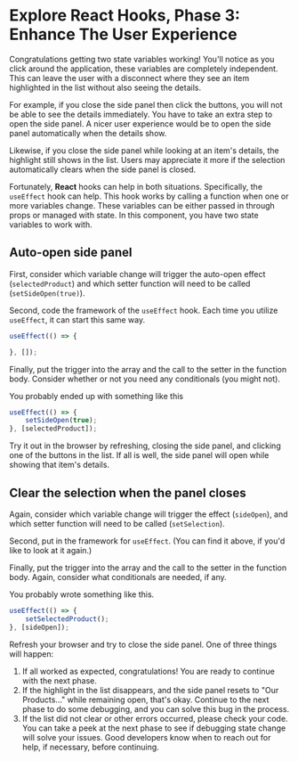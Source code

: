 # Explore React Hooks, Phase 3: Enhance The User Experience

Congratulations getting two state variables working! You'll notice as you click
around the application, these variables are completely independent. This can
leave the user with a disconnect where they see an item highlighted in the list
without also seeing the details.

For example, if you close the side panel then click the buttons, you will not be
able to see the details immediately. You have to take an extra step to open the
side panel. A nicer user experience would be to open the side panel
automatically when the details show.

Likewise, if you close the side panel while looking at an item's details, the
highlight still shows in the list. Users may appreciate it more if the selection
automatically clears when the side panel is closed.

Fortunately, **React** hooks can help in both situations. Specifically, the
`useEffect` hook can help. This hook works by calling a function when one or
more variables change. These variables can be either passed in through props or
managed with state. In this component, you have two state variables to work
with.

## Auto-open side panel

First, consider which variable change will trigger the auto-open effect
(`selectedProduct`) and which setter function will need to be called
(`setSideOpen(true)`).

Second, code the framework of the `useEffect` hook. Each time you utilize
`useEffect`, it can start this same way.

```javascript
useEffect(() => {

}, []);
```

Finally, put the trigger into the array and the call to the setter in the
function body. Consider whether or not you need any conditionals (you might
not).

You probably ended up with something like this

```javascript
useEffect(() => {
    setSideOpen(true);
}, [selectedProduct]);
```

Try it out in the browser by refreshing, closing the side panel, and clicking
one of the buttons in the list. If all is well, the side panel will open while
showing that item's details.

## Clear the selection when the panel closes

Again, consider which variable change will trigger the effect (`sideOpen`), and
which setter function will need to be called (`setSelection`).

Second, put in the framework for `useEffect`. (You can find it above, if you'd
like to look at it again.)

Finally, put the trigger into the array and the call to the setter in the
function body. Again, consider what conditionals are needed, if any.

You probably wrote something like this.

```javascript
useEffect(() => {
    setSelectedProduct();
}, [sideOpen]);
```

Refresh your browser and try to close the side panel. One of three things will
happen:

1. If all worked as expected, congratulations! You are ready to continue with
   the next phase.
2. If the highlight in the list disappears, and the side panel resets to "Our
   Products..." while remaining open, that's okay. Continue to the next phase to
   do some debugging, and you can solve this bug in the process.
3. If the list did not clear or other errors occurred, please check your code.
   You can take a peek at the next phase to see if debugging state change will
   solve your issues. Good developers know when to reach out for help, if
   necessary, before continuing.